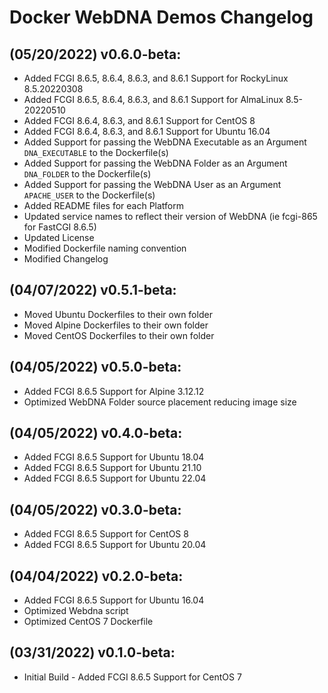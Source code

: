 # Docker WebDNA Demos Changelog

## (05/20/2022) v0.6.0-beta:
- Added FCGI 8.6.5, 8.6.4, 8.6.3, and 8.6.1 Support for RockyLinux 8.5.20220308
- Added FCGI 8.6.5, 8.6.4, 8.6.3, and 8.6.1 Support for AlmaLinux 8.5-20220510
- Added FCGI 8.6.4, 8.6.3, and 8.6.1 Support for CentOS 8
- Added FCGI 8.6.4, 8.6.3, and 8.6.1 Support for Ubuntu 16.04
- Added Support for passing the WebDNA Executable as an Argument `DNA_EXECUTABLE` to the Dockerfile(s)
- Added Support for passing the WebDNA Folder as an Argument `DNA_FOLDER` to the Dockerfile(s)
- Added Support for passing the WebDNA User as an Argument `APACHE_USER` to the Dockerfile(s)
- Added README files for each Platform
- Updated service names to reflect their version of WebDNA (ie fcgi-865 for FastCGI 8.6.5)
- Updated License
- Modified Dockerfile naming convention
- Modified Changelog

## (04/07/2022) v0.5.1-beta:
- Moved Ubuntu Dockerfiles to their own folder
- Moved Alpine Dockerfiles to their own folder
- Moved CentOS Dockerfiles to their own folder

## (04/05/2022) v0.5.0-beta:
- Added FCGI 8.6.5 Support for Alpine 3.12.12
- Optimized WebDNA Folder source placement reducing image size

## (04/05/2022) v0.4.0-beta:
- Added FCGI 8.6.5 Support for Ubuntu 18.04
- Added FCGI 8.6.5 Support for Ubuntu 21.10
- Added FCGI 8.6.5 Support for Ubuntu 22.04

## (04/05/2022) v0.3.0-beta:
- Added FCGI 8.6.5 Support for CentOS 8
- Added FCGI 8.6.5 Support for Ubuntu 20.04

## (04/04/2022) v0.2.0-beta:
- Added FCGI 8.6.5 Support for Ubuntu 16.04
- Optimized Webdna script
- Optimized CentOS 7 Dockerfile

## (03/31/2022) v0.1.0-beta:
- Initial Build - Added FCGI 8.6.5 Support for CentOS 7